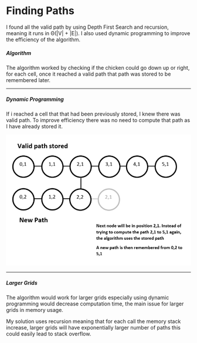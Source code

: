 # Finding Paths
I found all the valid path by using Depth First Search and recursion, meaning it runs in Θ(|V| + |E|). I also used dynamic programming to improve the efficiency of the algorithm.

##### Algorithm
The algorithm worked by checking if the chicken could go down up or right, for each cell, once it reached a valid path that path was stored to be remembered later.
****

##### Dynamic Programming 
If i reached a cell that that had been previously stored, I knew there was valid path. To improve efficiency there was no need to compute that path as I have already stored it.

![Image](https://github.com/YusofBandar/IGN-Code-Foo-2018/blob/master/Challenge%202%20Geomags/More%20Detail/Images/Dynamic%20Programming.PNG)

****

##### Larger Grids
The algorithm would work for larger grids especially using dynamic programming would decrease computation time, the main issue for larger grids in memory usage. 

My solution uses recursion meaning that for each call the memory stack increase, larger grids will have exponentially larger number of paths this could easily lead to stack overflow.




























